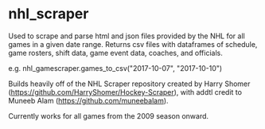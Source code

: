 # nhl_scraper
Used to scrape and parse html and json files provided by the NHL for all games in a given date range. Returns csv files with dataframes of schedule, game rosters, shift data, game event data, coaches, and officials. 

e.g. nhl_gamescraper.games_to_csv("2017-10-07", "2017-10-10")

Builds heavily off of the NHL Scraper repository created by Harry Shomer (https://github.com/HarryShomer/Hockey-Scraper), with addtl credit to Muneeb Alam (https://github.com/muneebalam). 

Currently works for all games from the 2009 season onward. 
